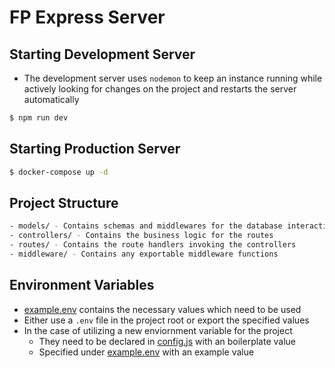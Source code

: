 # FP Express Server

## Starting Development Server

* The development server uses `nodemon` to keep an instance running while actively looking for changes on the project and restarts the server automatically
```bash
$ npm run dev
```

## Starting Production Server

```bash
$ docker-compose up -d
```

## Project Structure

```bash
- models/ - Contains schemas and middlewares for the database interaction
- controllers/ - Contains the business logic for the routes
- routes/ - Contains the route handlers invoking the controllers
- middleware/ - Contains any exportable middleware functions
```

## Environment Variables

* [example.env](example.env) contains the necessary values which need to be used
* Either use a `.env` file in the project root or export the specified values
* In the case of utilizing a new enviornment variable for the project
    * They need to be declared in [config.js](config/config.js) with an boilerplate value
    * Specified under [example.env](example.env) with an example value